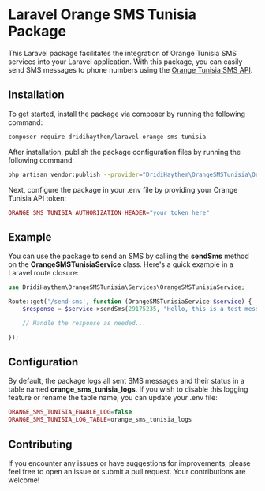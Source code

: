 # Laravel Orange SMS Tunisia Package

This Laravel package facilitates the integration of Orange Tunisia SMS services into your Laravel application. With this package, you can easily send SMS messages to phone numbers using the [Orange Tunisia SMS API](https://developer.orange.com/apis/sms-tn/overview).

## Installation

To get started, install the package via composer by running the following command:

```bash
composer require dridihaythem/laravel-orange-sms-tunisia
```

After installation, publish the package configuration files by running the following command:

```bash
php artisan vendor:publish --provider="DridiHaythem\OrangeSMSTunisia\OrangeSMSTunisiaServiceProvider"
```

Next, configure the package in your .env file by providing your Orange Tunisia API token:

```php
ORANGE_SMS_TUNISIA_AUTHORIZATION_HEADER="your_token_here"
```

## Example

You can use the package to send an SMS by calling the **sendSms** method on the **OrangeSMSTunisiaService** class. Here's a quick example in a Laravel route closure:

```php
use DridiHaythem\OrangeSMSTunisia\Services\OrangeSMSTunisiaService;

Route::get('/send-sms', function (OrangeSMSTunisiaService $service) {
    $response = $service->sendSms(29175235, "Hello, this is a test message.");

    // Handle the response as needed...

});
```

## Configuration

By default, the package logs all sent SMS messages and their status in a table named **orange_sms_tunisia_logs**. If you wish to disable this logging feature or rename the table name, you can update your .env file:

```php
ORANGE_SMS_TUNISIA_ENABLE_LOG=false
ORANGE_SMS_TUNISIA_LOG_TABLE=orange_sms_tunisia_logs
```

## Contributing

If you encounter any issues or have suggestions for improvements, please feel free to open an issue or submit a pull request. Your contributions are welcome!
